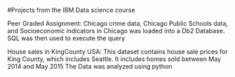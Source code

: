  #Projects from the IBM Data science course
 
 Peer Graded Assignment:
 Chicago crime data, Chicago Public Schools data, and Socioeconomic indicators in Chicago was loaded into a Db2 Database. SQL was then used to execute the query

House sales in KingCounty USA:
This dataset contains house sale prices for King County, which includes Seattle. It includes homes sold between May 2014 and May 2015
The Data was analyzed using python
